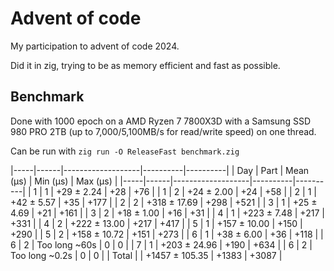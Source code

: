 # Advent of code

My participation to advent of code 2024.

Did it in zig, trying to be as memory efficient and fast as possible.

## Benchmark

Done with 1000 epoch on a AMD Ryzen 7 7800X3D with a Samsung SSD 980 PRO 2TB (up to 7,000/5,100MB/s for read/write speed) on one thread.

Can be run with `zig run -O ReleaseFast benchmark.zig`

|-----|------|-------------------|----------|----------|
| Day | Part | Mean (μs)         | Min (μs) | Max (μs) |
|-----|------|-------------------|----------|----------|
| 1   | 1    |      +29 ± 2.24   |      +28 |      +76 |
| 1   | 2    |      +24 ± 2.00   |      +24 |      +58 |
| 2   | 1    |      +42 ± 5.57   |      +35 |     +177 |
| 2   | 2    |     +318 ± 17.69  |     +298 |     +521 |
| 3   | 1    |      +25 ± 4.69   |      +21 |     +161 |
| 3   | 2    |      +18 ± 1.00   |      +16 |      +31 |
| 4   | 1    |     +223 ± 7.48   |     +217 |     +331 |
| 4   | 2    |     +222 ± 13.00  |     +217 |     +417 |
| 5   | 1    |     +157 ± 10.00  |     +150 |     +290 |
| 5   | 2    |     +158 ± 10.72  |     +151 |     +273 |
| 6   | 1    |      +38 ± 6.00   |      +36 |     +118 |
| 6   | 2    |     Too long ~60s |        0 |        0 |
| 7   | 1    |     +203 ± 24.96  |     +190 |     +634 |
| 6   | 2    |    Too long ~0.2s |        0 |        0 |
| Total |    |    +1457 ± 105.35 |    +1383 |    +3087 |
